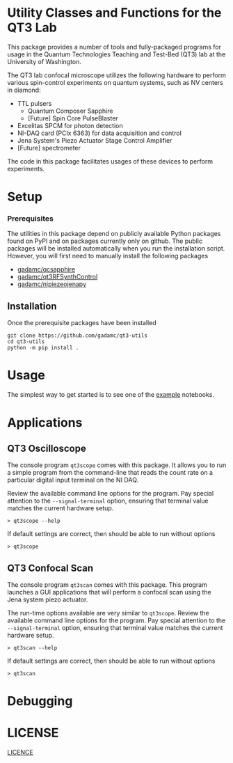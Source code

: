 # Utility Classes and Functions for the QT3 Lab

This package provides a number of tools and fully-packaged programs for usage
in the Quantum Technologies Teaching and Test-Bed (QT3) lab at the University of Washington.

The QT3 lab confocal microscope utilizes the following hardware to perform
various spin-control experiments on quantum systems, such as NV centers in diamond:

 * TTL pulsers
   * Quantum Composer Sapphire
   * [Future] Spin Core PulseBlaster
 * Excelitas SPCM for photon detection
 * NI-DAQ card (PCIx 6363) for data acquisition and control
 * Jena System's Piezo Actuator Stage Control Amplifier
 * [Future] spectrometer

The code in this package facilitates usages of these devices to perform
experiments.

# Setup

### Prerequisites

The utilities in this package depend on publicly available Python packages found
on PyPI and on packages currently only on github. The public packages will be installed
automatically when you run the installation script. However, you will first
need to manually install the following packages

* [gadamc/qcsapphire](https://github.com/gadamc/qcsapphire)
* [gadamc/qt3RFSynthControl](https://github.com/gadamc/qt3RFSynthControl)
* [gadamc/nipiezeojenapy](https://github.com/gadamc/nipiezeojenapy)

## Installation

Once the prerequisite packages have been installed

```
git clone https://github.com/gadamc/qt3-utils
cd qt3-utils
python -m pip install .
```

# Usage

The simplest way to get started is to see one of the [example](examples) notebooks.

# Applications

## QT3 Oscilloscope

The console program `qt3scope` comes with this package. It allows you to run
a simple program from the command-line that reads the count rate on a particular
digital input terminal on the NI DAQ.

Review the available command line options for the program. Pay special attention
to the `--signal-terminal` option, ensuring that terminal value matches the current
hardware setup.

```
> qt3scope --help
```

If default settings are correct, then should be able to run without options

```
> qt3scope
```

## QT3 Confocal Scan

The console program `qt3scan` comes with this package.  This program launches
a GUI applications that will perform a confocal scan using the Jena system
piezo actuator.

The run-time options available are very similar to `qt3scope`.
Review the available command line options for the program. Pay special attention
to the `--signal-terminal` option, ensuring that terminal value matches the current
hardware setup.

```
> qt3scan --help
```

If default settings are correct, then should be able to run without options

```
> qt3scan
```

# Debugging

# LICENSE

[LICENCE](LICENSE)
